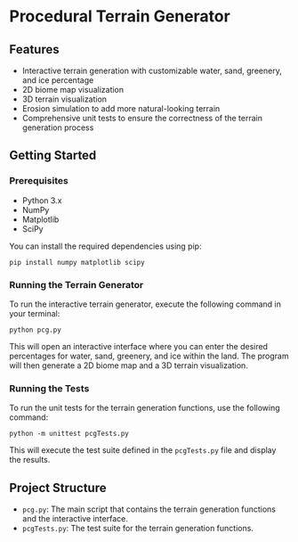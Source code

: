# Procedural Terrain Generator

## Features

- Interactive terrain generation with customizable water, sand, greenery, and ice percentage
- 2D biome map visualization
- 3D terrain visualization
- Erosion simulation to add more natural-looking terrain
- Comprehensive unit tests to ensure the correctness of the terrain generation process

## Getting Started

### Prerequisites

- Python 3.x
- NumPy
- Matplotlib
- SciPy

You can install the required dependencies using pip:

```
pip install numpy matplotlib scipy
```

### Running the Terrain Generator

To run the interactive terrain generator, execute the following command in your terminal:

```
python pcg.py
```

This will open an interactive interface where you can enter the desired percentages for water, sand, greenery, and ice within the land. The program will then generate a 2D biome map and a 3D terrain visualization.

### Running the Tests

To run the unit tests for the terrain generation functions, use the following command:

```
python -m unittest pcgTests.py
```

This will execute the test suite defined in the `pcgTests.py` file and display the results.

## Project Structure

- `pcg.py`: The main script that contains the terrain generation functions and the interactive interface.
- `pcgTests.py`: The test suite for the terrain generation functions.
